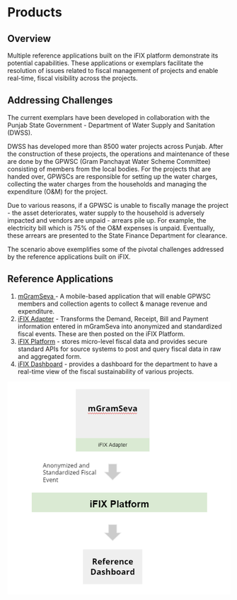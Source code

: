 # Products

## Overview

Multiple reference applications built on the iFIX platform demonstrate its potential capabilities. These applications or exemplars facilitate the resolution of issues related to fiscal management of projects and enable real-time, fiscal visibility across the projects.

## Addressing Challenges

The current exemplars have been developed in collaboration with the Punjab State Government - Department of Water Supply and Sanitation (DWSS).&#x20;

DWSS has developed more than 8500 water projects across Punjab. After the construction of these projects, the operations and maintenance of these are done by the GPWSC (Gram Panchayat Water Scheme Committee) consisting of members from the local bodies. For the projects that are handed over, GPWSCs are responsible for setting up the water charges, collecting the water charges from the households and managing the expenditure (O\&M) for the project.&#x20;

Due to various reasons, if a GPWSC is unable to fiscally manage the project - the asset deteriorates, water supply to the household is adversely impacted and vendors are unpaid - arrears pile up. For example, the electricity bill which is 75% of the O\&M expenses is unpaid. Eventually, these arrears are presented to the State Finance Department for clearance.&#x20;

The scenario above exemplifies some of the pivotal challenges addressed by the reference applications built on iFIX.

## Reference Applications

1. [mGramSeva ](broken-reference)- A mobile-based application that will enable GPWSC members and collection agents to collect & manage revenue and expenditure.
2. [iFIX Adapter](ifix-adapter/) - Transforms the Demand, Receipt, Bill and Payment information entered in mGramSeva into anonymized and standardized fiscal events. These are then posted on the iFIX Platform.
3. [iFIX Platform](broken-reference) - stores micro-level fiscal data and provides secure standard APIs for source systems to post and query fiscal data in raw and aggregated form.
4. [iFIX Dashboard](ifix-dashboard/) - provides a dashboard for the department to have a real-time view of the fiscal sustainability of various projects.

![](<../.gitbook/assets/image (75).png>)
